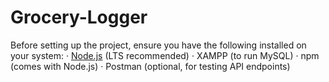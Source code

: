 # Grocery-Logger

Before setting up the project, ensure you have the following installed on your system:
· [Node.js](https://nodejs.org/en) (LTS recommended)
· XAMPP (to run MySQL)
· npm (comes with Node.js)
· Postman (optional, for testing API endpoints)
